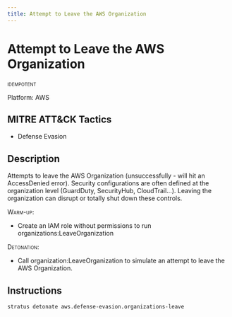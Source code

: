 ```yaml
---
title: Attempt to Leave the AWS Organization
---
```


# Attempt to Leave the AWS Organization


 <span class="smallcaps w3-badge w3-blue w3-round w3-text-white" title="This attack technique can be detonated multiple times">idempotent</span> 

Platform: AWS

## MITRE ATT&CK Tactics


- Defense Evasion

## Description


Attempts to leave the AWS Organization (unsuccessfully - will hit an AccessDenied error). 
Security configurations are often defined at the organization level (GuardDuty, SecurityHub, CloudTrail...). 
Leaving the organization can disrupt or totally shut down these controls.


<span style="font-variant: small-caps;">Warm-up</span>: 

- Create an IAM role without permissions to run organizations:LeaveOrganization

<span style="font-variant: small-caps;">Detonation</span>: 

- Call organization:LeaveOrganization to simulate an attempt to leave the AWS Organization.


## Instructions

```bash title="Detonate with Stratus Red Team"
stratus detonate aws.defense-evasion.organizations-leave
```